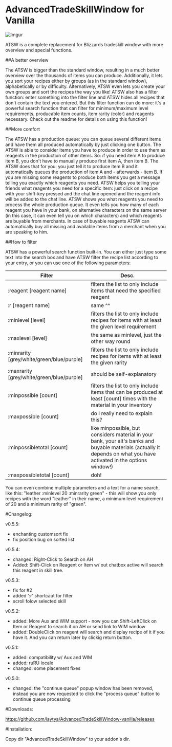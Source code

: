 # AdvancedTradeSkillWindow for Vanilla

![Imgur](http://i.imgur.com/7EVSPrE.jpg)

ATSW is a complete replacement for Blizzards tradeskill window with more overview and special functions. 

##A better overview

The ATSW is bigger than the standard window, resulting in a much better overview over the thousands of items you can produce. Additionally, it lets you sort your recipes either by groups (as in the standard window), alphabetically or by difficulty. Alternatively, ATSW even lets you create your own groups and sort the recipes the way you like! 
ATSW also has a filter function: enter something into the filter line and ATSW hides all recipes that don't contain the text you entered. But this filter function can do more: it's a powerful search function that can filter for minimum/maximum level requirements, producable item counts, item rarity (color) and reagents necessary. Check out the readme for details on using this function! 

##More comfort 

The ATSW has a production queue: you can queue several different items and have them all produced automatically by just clicking one button. 
The ATSW is able to consider items you have to produce in order to use them as reagents in the production of other items. So: if you need item A to produce item B, you don't have to manually produce first item A, then item B. The ATSW does that for you: you just tell it to produce item B and it automatically queues the production of item A and - afterwards - item B. If you are missing some reagents to produce both items you get a message telling you exactly which reagents you need. 
ATSW helps you telling your friends what reagents you need for a specific item: just click on a recipe with your shift-key pressed and the chat line opened and the reagent info will be added to the chat line. 
ATSW shows you what reagents you need to process the whole production queue. It even tells you how many of each reagent you have in your bank, on alternative characters on the same server (in this case, it can even tell you on which characters) and which reagents are buyable from merchants. In case of buyable reagents ATSW can automatically buy all missing and available items from a merchant when you are speaking to him. 

##How to filter

ATSW has a powerful search function built-in. You can either just type some text
into the search box and have ATSW filter the recipe list according to your entry,
or you can use one of the following parameters:

Filter| Desc.
------------------------------------------|----------------------------------------
:reagent [reagent name] | filters the list to only include items that need the specified reagent
:r [reagent name] | same ^^ 
:minlevel [level] | filters the list to only include recipes for items with at least the given level requirement
:maxlevel [level] | the same as minlevel, just the other way round
:minrarity [grey/white/green/blue/purple] | filters the list to only include recipes for items with at least the given rarity
:maxrarity [grey/white/green/blue/purple] | should be self-explanatory
:minpossible [count] | filters the list to only include items that can be produced at least [count] times with the material in your inventory
:maxpossible [count] | do I really need to explain this?
:minpossibletotal [count] | like minpossible, but considers material in your bank, your alt's banks and buyable materials (actually it depends on what you have activated in the options window!)
:maxpossibletotal [count] | doh!

You can even combine multiple parameters and a text for a name search, like this:
"leather :minlevel 20 :minrarity green" - this will show you only recipes with the
word "leather" in their name, a minimum level requirement of 20 and a minimum rarity
of "green".


#Changelog:

v0.5.5:

- enchanting customsort fix
- fix position bug on sorted list

v0.5.4:

- changed: Right-Click to Search  on AH
- Added: Shift-Click on Reagent or Item w/ out chatbox active will search this reagent in skill tree.

v0.5.3:

- fix for #2
- added ':r' shortcaut for filter
- scroll folow selected skill

v0.5.2:

- added: More Aux and WIM support - now you can Shift-LeftClick on Item or Reagent to search it on AH or send link to WIM window
- added: DoubleClick on reagent will search and display recipe of it if you have it. And you can return later by clickig return button.

v0.5.1:

- added:   compatibility w/ Aux and WIM
- added:   ruRU locale
- changed: some placement fixes

v0.5.0:

- changed: the "continue queue" popup window has been removed, instead you are now requested to click the "process queue" button to continue queue processing



#Downloads:

https://github.com/laytya/AdvancedTradeSkillWindow-vanilla/releases

#Installation:

Copy dir "AdvancedTradeSkillWindow" to your addon's dir.
